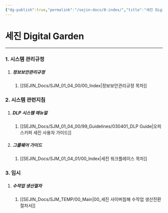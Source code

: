 ```yaml
---
{"dg-publish":true,"permalink":"/sejin-docs/0-index/","title":"세진 Digital Garden","tags":["규정","지침","gardenEntry"],"noteIcon":"","created":"2025-04-10T08:14:47.375+09:00","updated":"2025-04-10T14:29:59.527+09:00"}
---
```


# 세진 Digital Garden

---
### 1. 시스템 관리규정
1. ##### 정보보안관리규정
	1. [[SEJIN_Docs/SJM_01_04_00/00_Index\|정보보안관리규정 목차]] 
### 2. 시스템 관련지침
 1. ##### DLP 시스템 매뉴얼
	 1. [[SEJIN_Docs/SJM_01_04_00/99_Guidelines/030401_DLP Guide\|오피스키퍼 세진 사용자 가이드]]
 2. ##### 그룹웨어 가이드
	 1. [[SEJIN_Docs/SJM_01_04_01/00_Index\|세진 워크플레이스 목차]]

### 3. 임시
1. ##### 수작업 생산절차
	1. [[SEJIN_Docs/SJM_TEMP/00_Main\|00_세진 사이버침해 수작업 생산전환 절차서]]